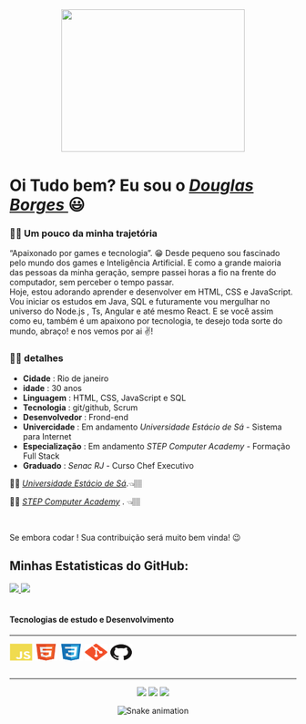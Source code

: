 <div align="center">
<img src="https://user-images.githubusercontent.com/86388680/161141029-3316ed66-dacd-45da-9893-34f20d93147b.gif" height="250px "
     width="80%px" />
</div
<div>
    <h1 align="left">Oi Tudo bem? Eu sou o <a href="https://www.linkedin.com/in/douglas-s-borges-475379115/"><i>Douglas Borges </i></a> 😃️</h1>
    <h3>👋🏽 Um pouco da minha trajetória</h3>
    “Apaixonado por games e tecnologia”. 😁
    Desde pequeno sou fascinado pelo mundo dos games e Inteligência Artificial. E como a grande maioria das pessoas da minha geração, sempre passei horas a fio na  frente do computador, sem perceber o tempo passar. <br>
    Hoje, estou adorando aprender e desenvolver em HTML, CSS e JavaScript. Vou iniciar os estudos em Java, SQL e futuramente vou mergulhar no universo do Node.js , Ts, Angular e até mesmo React.
   E se você assim como eu, também é um apaixono por tecnologia, te desejo toda sorte do mundo, abraço! e nos vemos por ai ✌!
    <h3>🧑🏽 detalhes</h3>
    <ul>
        <li><strong>Cidade</strong> : Rio de janeiro </li>
        <li><strong>idade</strong> : 30 anos</li>
        <li><strong>Linguagem</strong> : HTML, CSS, JavaScript e SQL </li>
        <li><strong>Tecnologia</strong> : git/github, Scrum</li>
        <li><strong>Desenvolvedor</strong> : Frond-end </li>
        <li><strong>Univercidade</strong> : Em andamento <i>Universidade Estácio de Sá</i> - Sistema para Internet  </li>
         <li><strong>Especialização</strong> : Em andamento <i>  STEP Computer Academy</i> - Formação Full Stack  </li>
        <li><strong>Graduado</strong> :<i>  Senac RJ</i> - Curso Chef Executivo  </li>
    </ul> <strong> </strong>
    <p align="left">👨‍🎓 <a href="https://estacio.br/"><i>Universidade Estácio de Sá</i></a><span>.👈🏽️</span></p>
    <p align="left">👨‍🎓 <a href="https://itstep.com.br/"><i>STEP Computer Academy</i></a><span> . 👈🏽️</span></p>
      
   <br>
    <p align="left">Se embora codar ! Sua contribuição será muito bem vinda! 😉️</p>
    
  <h2>Minhas Estatisticas do GitHub: </h2>
  <div align="left">
    <a href="https://github.com/GuilhermeSchulz">
      <img height="150em" src="https://github-readme-stats.vercel.app/api?username=DouglasB834&theme=dracula"/>
      <img height="150em" src="https://github-readme-stats.vercel.app/api/top-langs/?username=DouglasB834&theme=dracula&hide_border=false&&layout=compact"/>
    </a>
  </div>
  
  <div align="left" valign="top"><br>
    <h4>Tecnologias de estudo e Desenvolvimento</h4>
     <hr>
    <img align="center" alt="Js" height="30" width="40" src="https://raw.githubusercontent.com/devicons/devicon/master/icons/javascript/javascript-plain.svg">
    <img align="center" alt="HTML" height="30" width="40" src="https://raw.githubusercontent.com/devicons/devicon/master/icons/html5/html5-original.svg">
    <img align="center" alt="CSS" height="30" width="40" src="https://raw.githubusercontent.com/devicons/devicon/master/icons/css3/css3-original.svg">
    <img align="center" alt="git" height="30" width="40" src="https://raw.githubusercontent.com/devicons/devicon/master/icons/git/git-original.svg">
    <img align="center" alt="github" height="30" width="40" src="https://raw.githubusercontent.com/devicons/devicon/master/icons/github/github-original.svg">
  </div><br>
  <hr>
  <div align="center">
  <a href="https://www.instagram.com/d0uglas_borges/" target="_blank"><img src="https://img.shields.io/badge/-Instagram-%23E4405F?style=for-the-badge&logo=instagram&logoColor=white" target="_blank"></a>
  <a href="https://www.linkedin.com/in/douglas-s-borges-475379115/" target="_blank"><img src="https://img.shields.io/badge/-LinkedIn-%230077B5?style=for-the-badge&logo=linkedin&logoColor=white" target="_blank"></a> 
  <a href="mailto:douglasb834@gmail.com"><img src="https://img.shields.io/badge/-Gmail-%23333?style=for-the-badge&logo=gmail&logoColor=white" target="_blank"></a>
</div>
  
  <div align="center">
  
  ![Snake animation](https://github.com/danielbped/danielbped/blob/output/github-contribution-grid-snake.svg)
 
</div>
